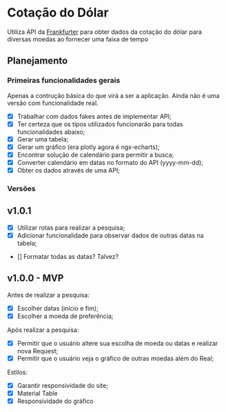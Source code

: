 # Cotação do Dólar

Utiliza API da [Frankfurter](https://www.frankfurter.app/docs/) para obter dados da cotação do dólar para diversas moedas ao fornecer uma faixa de tempo

## Planejamento

### Primeiras funcionalidades gerais

Apenas a contrução básica do que virá a ser a aplicação. Ainda não é uma versão com funcionalidade real.

- [x] Trabalhar com dados fakes antes de implementar API;
- [x] Ter certeza que os tipos utilizados funcionarão para todas funcionalidades abaixo;
- [x] Gerar uma tabela;
- [x] Gerar um gráfico (era plotly agora é ngx-echarts);
- [x] Encontrar solução de calendário para permitir a busca;
- [x] Converter calendário em datas no formato do API (yyyy-mm-dd);
- [x] Obter os dados através de uma API;

### Versões

## v1.0.1

- [x] Utilizar rotas para realizar a pesquisa;
- [x] Adicionar funcionalidade para observar dados de outras datas na tabela;
- [] Formatar todas as datas? Talvez?

## v1.0.0 - MVP

Antes de realizar a pesquisa:

- [x] Escolher datas (início e fim);
- [x] Escolher a moeda de preferência;

Após realizar a pesquisa:

- [x] Permitir que o usuário altere sua escolha de moeda ou datas e realizar nova Request;
- [x] Permitir que o usuário veja o gráfico de outras moedas além do Real;

Estilos:

- [x] Garantir responsividade do site;
- [x] Material Table
- [x] Responsividade do gráfico
